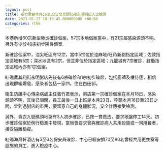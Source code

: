 ```yaml
---
layout: post
title: 張竹君籲本月16至23日曾光顧紅磡永明粥店人士檢測
date: 2021-01-27 18:16:45.000000000 +08:00
categories: rthk
---
```


本港新增60宗新型肺炎確診個案，57宗本地個案當中，有21宗屬感染源頭不明。另外有少於40宗初步陽性個案。

新確診個案中，油尖旺區有12宗，當中5宗位於油麻地/旺角新劃指定區域；佐敦指定區域有5宗；深水埗區有2宗，但並非位於指定區域；九龍城有7宗確診，紅磡指定區域內亦有1宗個案。

紅磡寶其利街永明粥店先後有6宗確診和1宗初步確診，包括廚師及樓侍應，相信出現群組爆發，感染者包括一家四，住在白田邨。

衞生防護中心傳染病處主任張竹君表示，粥店第一宗確診個案在本月18日，感染源頭不明，其後已關閉，員工最後一日上班是本月23日，呼籲本月16日至23日之間，曾到過粥店的市民，要留意自己的身體狀況，安全計應接受檢測。

另外，青衣九號碼頭地盤有3人初步確診，已按一貫做法，要求地盤停工14天。初步確診個案於例行檢測中發現，當局會要求曾與確診病人共用設施或一同用餐者，接受隔離檢疫。

紅磡海灣軒酒店有5至6名保安員確診，中心已經安排70至80名曾經共用更衣室等設施的員工，進入檢疫中心。
